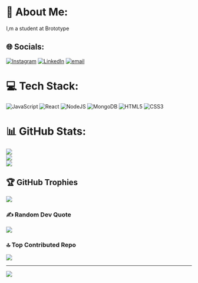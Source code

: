 # 💫 About Me:
I,m a student at Brototype


## 🌐 Socials:
[![Instagram](https://img.shields.io/badge/Instagram-%23E4405F.svg?logo=Instagram&logoColor=white)](https://instagram.com/sinaninsta) [![LinkedIn](https://img.shields.io/badge/LinkedIn-%230077B5.svg?logo=linkedin&logoColor=white)](https://linkedin.com/in/sinanlinked) [![email](https://img.shields.io/badge/Email-D14836?logo=gmail&logoColor=white)](mailto:sinanmail) 

# 💻 Tech Stack:
![JavaScript](https://img.shields.io/badge/javascript-%23323330.svg?style=for-the-badge&logo=javascript&logoColor=%23F7DF1E) ![React](https://img.shields.io/badge/react-%2320232a.svg?style=for-the-badge&logo=react&logoColor=%2361DAFB) ![NodeJS](https://img.shields.io/badge/node.js-6DA55F?style=for-the-badge&logo=node.js&logoColor=white) ![MongoDB](https://img.shields.io/badge/MongoDB-%234ea94b.svg?style=for-the-badge&logo=mongodb&logoColor=white) ![HTML5](https://img.shields.io/badge/html5-%23E34F26.svg?style=for-the-badge&logo=html5&logoColor=white) ![CSS3](https://img.shields.io/badge/css3-%231572B6.svg?style=for-the-badge&logo=css3&logoColor=white)
# 📊 GitHub Stats:
![](https://github-readme-stats.vercel.app/api?username=Sinan-TK&theme=dark&hide_border=false&include_all_commits=true&count_private=true)<br/>
![](https://nirzak-streak-stats.vercel.app/?user=Sinan-TK&theme=dark&hide_border=false)<br/>
![](https://github-readme-stats.vercel.app/api/top-langs/?username=Sinan-TK&theme=dark&hide_border=false&include_all_commits=true&count_private=true&layout=compact)

## 🏆 GitHub Trophies
![](https://github-profile-trophy.vercel.app/?username=Sinan-TK&theme=radical&no-frame=false&no-bg=true&margin-w=4)

### ✍ Random Dev Quote
![](https://quotes-github-readme.vercel.app/api?type=horizontal&theme=dark)

### 🔝 Top Contributed Repo
![](https://github-contributor-stats.vercel.app/api?username=Sinan-TK&limit=5&theme=dark&combine_all_yearly_contributions=true)

---
[![](https://visitcount.itsvg.in/api?id=Sinan-TK&icon=0&color=0)](https://visitcount.itsvg.in)

<!-- Proudly created with GPRM ( https://gprm.itsvg.in ) -->
